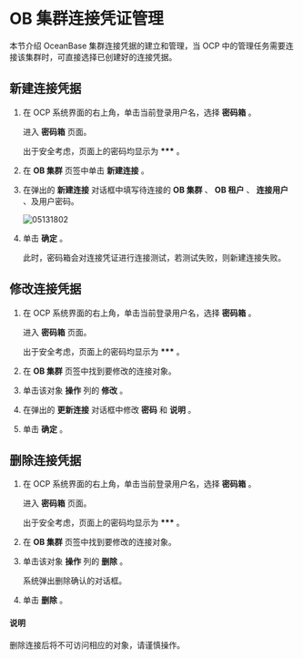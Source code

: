 # OB 集群连接凭证管理

本节介绍 OceanBase 集群连接凭据的建立和管理，当 OCP 中的管理任务需要连接该集群时，可直接选择已创建好的连接凭据。

## 新建连接凭据

1. 在 OCP 系统界面的右上角，单击当前登录用户名，选择 **密码箱** 。

   进入 **密码箱** 页面。

   出于安全考虑，页面上的密码均显示为 **\*\*\*** 。

2. 在 **OB 集群** 页签中单击 **新建连接** 。

3. 在弹出的 **新建连接** 对话框中填写待连接的 **OB 集群** 、 **OB 租户** 、 **连接用户** 、及用户密码。

    ![05131802](https://help-static-aliyun-doc.aliyuncs.com/assets/img/zh-CN/3913190261/p273501.png)

4. 单击 **确定** 。

   此时，密码箱会对连接凭证进行连接测试，若测试失败，则新建连接失败。

## 修改连接凭据

1. 在 OCP 系统界面的右上角，单击当前登录用户名，选择 **密码箱** 。

   进入 **密码箱** 页面。

   出于安全考虑，页面上的密码均显示为 **\*\*\*** 。

2. 在 **OB 集群** 页签中找到要修改的连接对象。

3. 单击该对象 **操作** 列的 **修改** 。

4. 在弹出的 **更新连接** 对话框中修改 **密码** 和 **说明** 。

5. 单击 **确定** 。

## 删除连接凭据

1. 在 OCP 系统界面的右上角，单击当前登录用户名，选择 **密码箱** 。

   进入 **密码箱** 页面。

   出于安全考虑，页面上的密码均显示为 **\*\*\*** 。

2. 在 **OB 集群** 页签中找到要修改的连接对象。

3. 单击该对象 **操作** 列的 **删除** 。

   系统弹出删除确认的对话框。

4. 单击 **删除** 。

  <main id="notice" type='explain'>
    <h4>说明</h4>
    <p>删除连接后将不可访问相应的对象，请谨慎操作。</p>
  </main>
